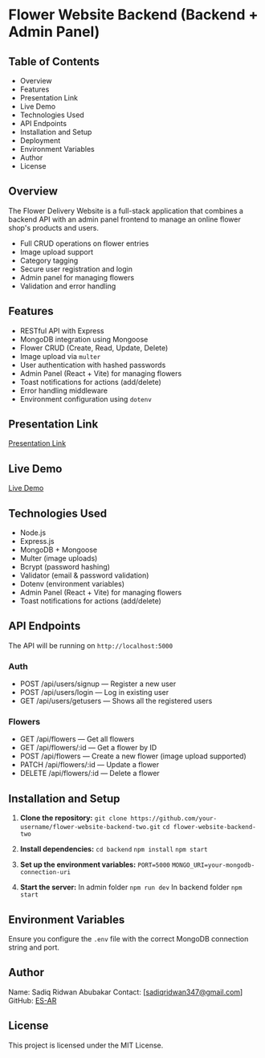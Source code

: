 # Flower Website Backend (Backend + Admin Panel)

## Table of Contents
- Overview
- Features
- Presentation Link
- Live Demo
- Technologies Used
- API Endpoints
- Installation and Setup
- Deployment
- Environment Variables
- Author
- License

## Overview
The Flower Delivery Website is a full-stack application that combines a backend API with an admin panel frontend to manage an online flower shop's products and users.

- Full CRUD operations on flower entries
- Image upload support
- Category tagging
- Secure user registration and login
- Admin panel for managing flowers
- Validation and error handling

## Features
-  RESTful API with Express
-  MongoDB integration using Mongoose
-  Flower CRUD (Create, Read, Update, Delete)
-  Image upload via `multer`
-  User authentication with hashed passwords
- Admin Panel (React + Vite) for managing flowers
- Toast notifications for actions (add/delete)
-  Error handling middleware
-  Environment configuration using `dotenv`

## Presentation Link
[Presentation Link](https://www.loom.com/share/d7d6294fb7724bd790acaf80553abe92?sid=4616d532-942a-4b3f-b782-026f85ef8de1)

## Live Demo
[Live Demo](https://flower-website-backend-two-2ddp.onrender.com/api/flowers)

## Technologies Used
- Node.js
- Express.js
- MongoDB + Mongoose
- Multer (image uploads)
- Bcrypt (password hashing)
- Validator (email & password validation)
- Dotenv (environment variables)
- Admin Panel (React + Vite) for managing flowers
- Toast notifications for actions (add/delete)

## API Endpoints
  The API will be running on `http://localhost:5000`

###  Auth
- POST /api/users/signup — Register a new user  
- POST /api/users/login — Log in existing user
- GET /api/users/getusers — Shows all the registered users


###  Flowers
- GET /api/flowers — Get all flowers  
- GET /api/flowers/:id — Get a flower by ID  
- POST /api/flowers — Create a new flower (image upload supported)  
- PATCH /api/flowers/:id — Update a flower  
- DELETE /api/flowers/:id — Delete a flower  

## Installation and Setup

1. **Clone the repository:**
  `git clone https://github.com/your-username/flower-website-backend-two.git`
  `cd flower-website-backend-two`
2. **Install dependencies:**
  `cd backend`
  `npm install`
  `npm start`
3. **Set up the environment variables:**
   `PORT=5000`
   `MONGO_URI=your-mongodb-connection-uri`


4. **Start the server:**
  In admin folder `npm run dev`
  In backend folder `npm start`

## Environment Variables
Ensure you configure the `.env` file with the correct MongoDB connection string and port.

## Author 
  Name: Sadiq Ridwan Abubakar
  Contact: [sadiqridwan347@gmail.com]
  GitHub: [ES-AR](https://github.com/ES-AR)

## License
This project is licensed under the MIT License.

